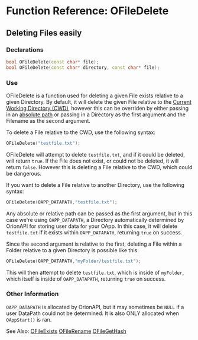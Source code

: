 # Function Reference: OFileDelete
## Deleting Files easily

### Declarations
```cpp
bool OFileDelete(const char* file);
bool OFileDelete(const char* directory, const char* file);
```
### Use
OFileDelete is a function used for deleting a given File exists relative to a given Directory.
By default, it will delete the given File relative to the [Current Working Directory (CWD)](https://en.wikipedia.org/wiki/Working_directory),
however this can be overriden by either passing in an [absolute path](https://www.lifewire.com/absolute-and-relative-paths-3466467)
or passing in a Directory as the first argument and the Filename as the second argument.

To delete a File relative to the CWD, use the following syntax:
```cpp
OFileDelete("testfile.txt");
```
OFileDelete will attempt to delete `testfile.txt`, and if it could be deleted, will return `true`.
If the File does not exist, or could not be deleted, it will return `false`.
However this is deleting a File relative to the CWD, which could be dangerous.

If you want to delete a File relative to another Directory, use the following syntax:
```cpp
OFileDelete(OAPP_DATAPATH,"testfile.txt");
```
Any absolute or relative path can be passed as the first argument, but in this case we're using `OAPP_DATAPATH`, a Directory automatically determined by OrionAPI for storing user data for your OApp.
In this case, it will delete `testfile.txt` if it exists within `OAPP_DATAPATH`, returning `true` on success.

Since the second argument is relative to the first, deleting a File within a Folder relative to a given Directory is possible like this:
```cpp
OFileDelete(OAPP_DATAPATH,"myFolder/testfile.txt");
```
This will then attempt to delete `testfile.txt`, which is inside of `myFolder`, which itself is inside of `OAPP_DATAPATH`, returning `true` on success.

### Other Information
`OAPP_DATAPATH` is allocated by OrionAPI, but it may sometimes be `NULL` if a user DataPath could not be determined. It is also ONLY allocated when `OAppStart()` is ran.

See Also:
[OFileExists](https://github.com/RosettaHS/OrionAPI/blob/main/docs/Function%20Reference/OFileExists.md)
[OFileRename](https://github.com/RosettaHS/OrionAPI/blob/main/docs/Function%20Reference/OFileRename.md)
[OFileGetHash](https://github.com/RosettaHS/OrionAPI/blob/main/docs/Function%20Reference/OFileGetHash.md)